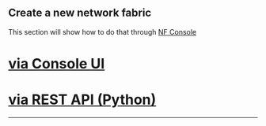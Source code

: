 
## Create a new network fabric
This section will show how to do that through [NF Console](https://nfconsole.io)

# [via Console UI](#tab/create-fabric-ui)

# [via REST API (Python)](#tab/create-fabric-python)
***
